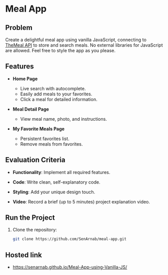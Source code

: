 # Meal App

## Problem

Create a delightful meal app using vanilla JavaScript, connecting to [TheMeal API](https://www.themealdb.com/api.php) to store and search meals. No external libraries for JavaScript are allowed. Feel free to style the app as you please.

## Features

- **Home Page**
  - Live search with autocomplete.
  - Easily add meals to your favorites.
  - Click a meal for detailed information.

- **Meal Detail Page**
  - View meal name, photo, and instructions.

- **My Favorite Meals Page**
  - Persistent favorites list.
  - Remove meals from favorites.

## Evaluation Criteria

- **Functionality**: Implement all required features.

- **Code**: Write clean, self-explanatory code.

- **Styling**: Add your unique design touch.

- **Video**: Record a brief (up to 5 minutes) project explanation video.

## Run the Project

1. Clone the repository:

   ```bash
   git clone https://github.com/SenArnab/meal-app.git

## Hosted link

 - https://senarnab.github.io/Meal-App-using-Vanilla-JS/

